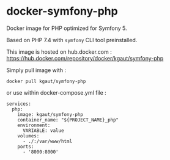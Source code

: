 # docker-symfony-php
Docker image for PHP optimized for Symfony 5.

Based on PHP 7.4 with `symfony` CLI tool preinstalled.

This image is hosted on hub.docker.com : https://hub.docker.com/repository/docker/kgaut/symfony-php

Simply pull image with : 
```
docker pull kgaut/symfony-php
```

or use within docker-compose.yml file :

```
services:
  php:
    image: kgaut/symfony-php
    container_name: "${PROJECT_NAME}_php"
    environment:
      VARIABLE: value
    volumes:
      - ./:/var/www/html
    ports:
      - '8000:8000'
  ```
